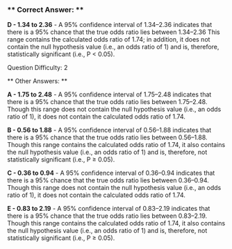 ### ** Correct Answer: **

**D - 1.34 to 2.36** - A 95% confidence interval of 1.34–2.36 indicates that there is a 95% chance that the true odds ratio lies between 1.34–2.36 This range contains the calculated odds ratio of 1.74; in addition, it does not contain the null hypothesis value (i.e., an odds ratio of 1) and is, therefore, statistically significant (i.e., P < 0.05).

Question Difficulty: 2

** Other Answers: **

**A - 1.75 to 2.48** - A 95% confidence interval of 1.75–2.48 indicates that there is a 95% chance that the true odds ratio lies between 1.75–2.48. Though this range does not contain the null hypothesis value (i.e., an odds ratio of 1), it does not contain the calculated odds ratio of 1.74.

**B - 0.56 to 1.88** - A 95% confidence interval of 0.56–1.88 indicates that there is a 95% chance that the true odds ratio lies between 0.56–1.88. Though this range contains the calculated odds ratio of 1.74, it also contains the null hypothesis value (i.e., an odds ratio of 1) and is, therefore, not statistically significant (i.e., P ≥ 0.05).

**C - 0.36 to 0.94** - A 95% confidence interval of 0.36–0.94 indicates that there is a 95% chance that the true odds ratio lies between 0.36–0.94. Though this range does not contain the null hypothesis value (i.e., an odds ratio of 1), it does not contain the calculated odds ratio of 1.74.

**E - 0.83 to 2.19** - A 95% confidence interval of 0.83–2.19 indicates that there is a 95% chance that the true odds ratio lies between 0.83–2.19. Though this range contains the calculated odds ratio of 1.74, it also contains the null hypothesis value (i.e., an odds ratio of 1) and is, therefore, not statistically significant (i.e., P ≥ 0.05).

